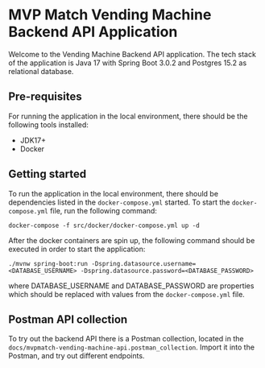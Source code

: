 # MVP Match Vending Machine Backend API Application

Welcome to the Vending Machine Backend API application. The tech stack of the application is Java 17 with Spring Boot
3.0.2 and Postgres 15.2 as relational database.

## Pre-requisites

For running the application in the local environment, there should be the following tools installed:

- JDK17+
- Docker

## Getting started

To run the application in the local environment, there should be dependencies listed in the `docker-compose.yml`
started. To start the `docker-compose.yml` file, run the following command:

```shell
docker-compose -f src/docker/docker-compose.yml up -d
```

After the docker containers are spin up, the following command should be executed in order to start the application:

```shell
./mvnw spring-boot:run -Dspring.datasource.username=<DATABASE_USERNAME> -Dspring.datasource.password=<DATABASE_PASSWORD>
```

where DATABASE_USERNAME and DATABASE_PASSWORD are properties which should be replaced with values from
the `docker-compose.yml` file.

## Postman API collection

To try out the backend API there is a Postman collection, located in
the `docs/mvpmatch-vending-machine-api.postman_collection`. Import it into the Postman, and try out different endpoints.
